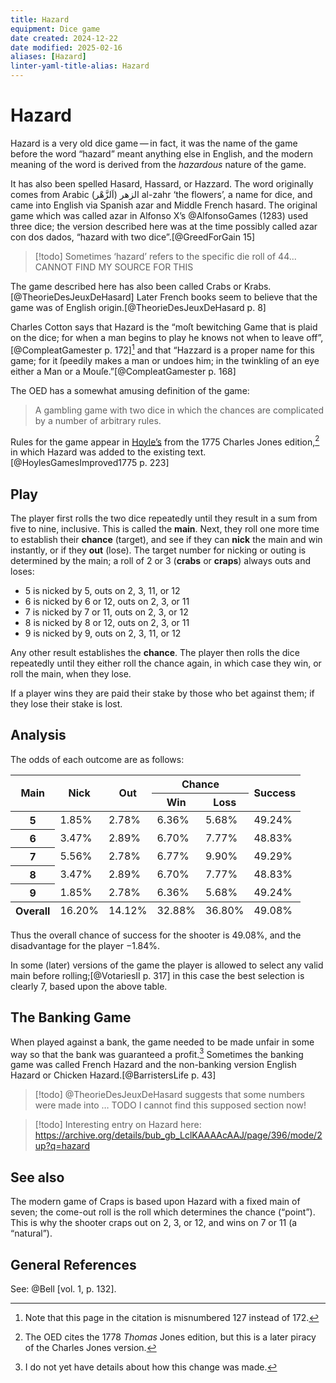 ```yaml
---
title: Hazard
equipment: Dice game
date created: 2024-12-22
date modified: 2025-02-16
aliases: [Hazard]
linter-yaml-title-alias: Hazard
---
```

# Hazard

<span class="aka">Hazard</span> is a very old dice game — in fact, it was the name of the game before the word “hazard” meant anything else in English, and the modern meaning of the word is derived from the <em>hazardous</em> nature of the game.

It has also been spelled <span class="aka">Hasard</span>, <span class="aka">Hassard</span>, or <span class="aka">Hazzard</span>. The word originally comes from Arabic <span lang="ar">الزهر</span> (<span lang="ar">اَلزَّهْر</span>) <span lang="ar-Latn">al-zahr</span> ‘the flowers’, a name for dice, and came into English via Spanish <span lang="es">azar</span> and Middle French <span lang="fr" class="aka">hasard</span>. The original game which was called <span lang="es">azar</span> in Alfonso X’s @AlfonsoGames (1283) used three dice; the version described here was at the time possibly called <span lang="es" class="aka">azar con dos dados</span>, “hazard with two dice”.[@GreedForGain 15]

> [!todo]
> Sometimes ‘hazard’ refers to the specific die roll of <Dice>44</Dice>... CANNOT FIND MY SOURCE FOR THIS

The game described here has also been called <span class="aka">Crabs</span> or <span class="aka">Krabs</span>.[@TheorieDesJeuxDeHasard] Later French books seem to believe that the game was of English origin.[@TheorieDesJeuxDeHasard p. 8]

Charles Cotton says that Hazard is the “moſt bewitching Game that is plaid on the dice; for when a man begins to play he knows not when to leave off”,[@CompleatGamester p. 172][^fn1] and that “Hazzard is a proper name for this game; for it ſpeedily makes a man or undoes him; in the twinkling of an eye either a Man or a Mouſe.”[@CompleatGamester p. 168]

[^fn1]: Note that this page in the citation is misnumbered 127 instead of 172.

The <abbr class="initialism">OED</abbr> has a somewhat amusing definition of the game:

<blockquote class="epigraph">
A gambling game with two dice in which the chances are complicated by a number of arbitrary rules.
</blockquote>

Rules for the game appear in [Hoyle’s](articles/lists/hoyle.md) from the 1775 Charles Jones edition,[^fn2] in which Hazard was added to the existing text.[@HoylesGamesImproved1775 p. 223]

[^fn2]: The <abbr class="initialism">OED</abbr> cites the 1778 _Thomas_ Jones edition, but this is a later piracy of the Charles Jones version.

## Play

The player first rolls the two dice repeatedly until they result in a sum from five to nine, inclusive. This is called the **main**. Next, they roll one more time to establish their **chance** (target), and see if they can **nick** the main and win instantly, or if they **out** (lose). The target number for nicking or outing is determined by the main; a roll of 2 or 3 (**crabs** or **craps**) always outs and loses:

- 5 is nicked by 5, outs on 2, 3, 11, or 12
- 6 is nicked by 6 or 12, outs on 2, 3, or 11
- 7 is nicked by 7 or 11, outs on 2, 3, or 12
- 8 is nicked by 8 or 12, outs on 2, 3, or 11
- 9 is nicked by 9, outs on 2, 3, 11, or 12

Any other result establishes the **chance**. The player then rolls the dice repeatedly until they either roll the chance again, in which case they win, or roll the main, when they lose.

If a player wins they are paid their stake by those who bet against them; if they lose their stake is lost.

## Analysis

The odds of each outcome are as follows:

<table class="rule-last-col">
<thead>
    <tr>
    <th rowspan="2">
    Main
    </th>
    <th rowspan="2">
    Nick
    </th>
    <th rowspan="2">
    Out
    </th>
    <th colspan="2">
    Chance
    </th>
    <th rowspan="2">
    Success
    </th>
    </tr>
    <tr>
    <th>
    Win
    </th>
    <th>
    Loss
    </th>
    </tr>
</thead>
<tbody class="numeric">
    <tr>
        <th scope="row">
        5
        </th>
        <td>
        1.85%
        </td>
        <td>
        2.78%
        </td>
        <td>
        6.36%
        </td>
        <td>
        5.68%
        </td>
        <td>
        49.24%
        </td>
    </tr>
    <tr>
        <th scope="row">
        6
        </th>
        <td>
        3.47%
        </td>
        <td>
        2.89%
        </td>
        <td>
        6.70%
        </td>
        <td>
        7.77%
        </td>
        <td>
        48.83%
        </td>
    </tr>
    <tr>
        <th scope="row">
        7
        </th>
        <td>
        5.56%
        </td>
        <td>
        2.78%
        </td>
        <td>
        6.77%
        </td>
        <td>
        9.90%
        </td>
        <td>
        49.29%
        </td>
    </tr>
    <tr>
        <th scope="row">
        8
        </th>
        <td>
        3.47%
        </td>
        <td>
        2.89%
        </td>
        <td>
        6.70%
        </td>
        <td>
        7.77%
        </td>
        <td>
        48.83%
        </td>
    </tr>
    <tr>
        <th scope="row">
        9
        </th>
        <td>
        1.85%
        </td>
        <td>
        2.78%
        </td>
        <td>
        6.36%
        </td>
        <td>
        5.68%
        </td>
        <td>
        49.24%
        </td>
    </tr>
</tbody>
<tfoot class="numeric">
    <tr>
    <th scope="row">
    Overall
    </th>
    <td>
    16.20%
    </td>
    <td>
    14.12%
    </td>
    <td>
    32.88%
    </td>
    <td>
    36.80%
    </td>
    <td>
    49.08%
    </td>
    </tr>
</tfoot>
</table>

Thus the overall chance of success for the shooter is 49.08%, and the disadvantage for the player &minus;1.84%.

In some (later) versions of the game the player is allowed to select any valid main before rolling;[@VotariesII p. 317] in this case the best selection is clearly 7, based upon the above table.

## The Banking Game

When played against a bank, the game needed to be made unfair in some way so that the bank was guaranteed a profit.[^fn3] Sometimes the banking game was called <span class="aka">French Hazard</span> and the non-banking version <span class="aka">English Hazard</span> or <span class="aka">Chicken Hazard</span>.[@BarristersLife p. 43]

[^fn3]: I do not yet have details about how this change was made.

> [!todo]
>  @TheorieDesJeuxDeHasard suggests that some numbers were made into … TODO
>  I cannot find this supposed section now!

> [!todo]
> Interesting entry on Hazard here: https://archive.org/details/bub_gb_LclKAAAAcAAJ/page/396/mode/2up?q=hazard


## See also

The modern game of Craps is based upon Hazard with a fixed main of seven; the come-out roll is the roll which determines the chance (“point”). This is why the shooter craps out on 2, 3, or 12, and wins on 7 or 11 (a “natural”).

## General References

See: @Bell [vol. 1, p. 132].
